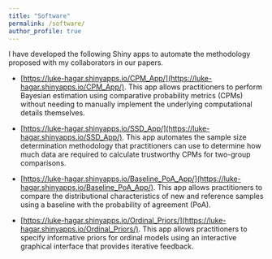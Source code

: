 ```yaml
---
title: "Software"
permalink: /software/
author_profile: true
---
```


I have developed the following Shiny apps to automate the methodology proposed with my collaborators in our papers.

* [https://luke-hagar.shinyapps.io/CPM_App/](https://luke-hagar.shinyapps.io/CPM_App/). This app allows practitioners to perform Bayesian estimation using comparative probability metrics (CPMs) without needing to manually implement the underlying computational details themselves.

* [https://luke-hagar.shinyapps.io/SSD_App/](https://luke-hagar.shinyapps.io/SSD_App/). This app automates the sample size determination methodology that practitioners can use to determine how much data are required to calculate trustworthy CPMs for two-group comparisons.

* [https://luke-hagar.shinyapps.io/Baseline_PoA_App/](https://luke-hagar.shinyapps.io/Baseline_PoA_App/). This app allows practitioners to compare the distributional characteristics of new and reference samples using a baseline with the probability of agreement (PoA).

* [https://luke-hagar.shinyapps.io/Ordinal_Priors/](https://luke-hagar.shinyapps.io/Ordinal_Priors/). This app allows practitioners to specify informative priors for ordinal models using an interactive graphical interface that provides iterative feedback.
